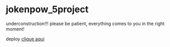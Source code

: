 ﻿# jokenpow_5project
 
 underconstruction!!! please be patient, everything comes to you in the right moment!
 
 deploy <a href="https://cdsalema.github.io/jokenpow_5project/"> clique aqui</a>
